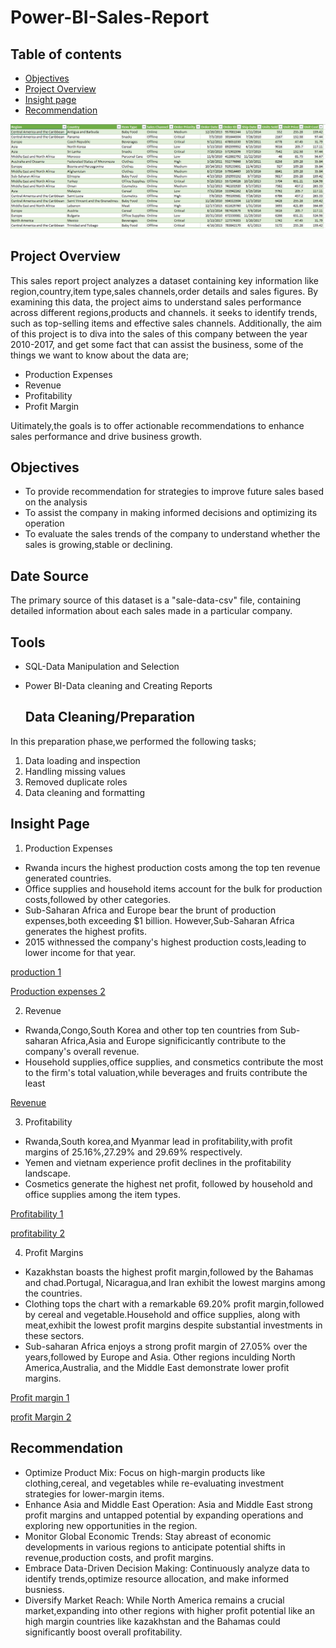 # Power-BI-Sales-Report

## Table of contents

- [Objectives](#objectives)
- [Project Overview](#project-overview)
- [Insight page](#insight-page)
- [Recommendation](#recommendation)
  

![](500Salesdataset.JPG)

## Project Overview

This sales report project analyzes a dataset containing key information like region,country,item type,sales channels,order details and sales figures. By examining this data, the project aims to understand sales performance across different regions,products and channels. it seeks to identify trends, such as top-selling items and effective sales channels. Additionally, the aim of this project is to diva into the sales of this company between the year 2010-2017, and get some fact that can assist the business, some of the things we want to know about the data are;
* Production Expenses
* Revenue
* Profitability
* Profit Margin
  
Uitimately,the goals is to offer actionable recommendations to enhance sales performance and drive business growth.

## Objectives

* To provide recommendation for strategies to improve future sales based on the analysis
* To assist the company in making informed decisions and optimizing its operation
* To evaluate the sales trends of the company to understand whether the sales is growing,stable or declining.

## Date Source
The primary source of this dataset is a "sale-data-csv" file, containing detailed information about each sales made in a particular company.

## Tools
- SQL-Data Manipulation and Selection
- Power BI-Data cleaning and Creating Reports

  ## Data Cleaning/Preparation
In this preparation phase,we performed the following tasks;
1. Data loading and inspection
2. Handling missing values
3. Removed duplicate roles
4. Data cleaning and formatting

## Insight Page
1.  Production Expenses
 
 *  Rwanda incurs the highest production costs among the top ten revenue generated countries.
 *  Office supplies and household items account for the bulk for production costs,followed by other categories.
 *  Sub-Saharan Africa and Europe bear the brunt of production expenses,both exceeding $1 billion. However,Sub-Saharan Africa generates the highest profits.
 *  2015 withnessed the company's highest production costs,leading to lower income for that year.

   
 [production 1](https://github.com/Bamisaye-Bukola/Power-BI-Sales-Report/assets/158211833/97d9e96a-6ecc-440f-b816-a53edb764e65)



[Production expenses 2](https://github.com/Bamisaye-Bukola/Power-BI-Sales-Report/assets/158211833/54d0f6cd-7c46-4599-96c3-e4e500930588)

2. Revenue

* Rwanda,Congo,South Korea and other top ten countries from Sub-saharan Africa,Asia and Europe significicantly contribute to the company's overall revenue.
* Household supplies,office supplies, and consmetics contribute the most to the firm's total valuation,while beverages and fruits contribute the least

[Revenue](https://github.com/Bamisaye-Bukola/Power-BI-Sales-Report/assets/158211833/100feb71-ad82-4277-a161-bf45f617f2b5)


3. Profitability

* Rwanda,South korea,and Myanmar lead in profitability,with profit margins of 25.16%,27.29% and 29.69% respectively.
* Yemen and vietnam experience profit declines in the profitability landscape.
*  Cosmetics generate the highest net profit, followed by household and office supplies among the item types.

  [Profitability 1](https://github.com/Bamisaye-Bukola/Power-BI-Sales-Report/assets/158211833/cfd7a730-3b00-40d4-900e-484472cf9e99)
  
[profitability 2](https://github.com/Bamisaye-Bukola/Power-BI-Sales-Report/assets/158211833/3bdb04d6-98b9-4446-93f1-cde9d9ab2982)


4. Profit Margins

* Kazakhstan boasts the highest profit margin,followed by the Bahamas and chad.Portugal, Nicaragua,and Iran exhibit the lowest margins among the countries.
* Clothing tops the chart with a remarkable 69.20% profit margin,followed by cereal and vegetable.Household and office supplies, along with meat,exhibit the lowest profit margins despite substantial investments in these sectors.
*  Sub-saharan Africa enjoys a strong profit margin of 27.05% over the years,followed by Europe and Asia. Other regions inculding North America,Australia, and  the Middle East demonstrate lower profit margins.

  
[Profit margin 1](https://github.com/Bamisaye-Bukola/Power-BI-Sales-Report/assets/158211833/8266df91-b850-4b5f-87d6-0c1a5b3ba951)

[profit Margin 2](https://github.com/Bamisaye-Bukola/Power-BI-Sales-Report/assets/158211833/0df9c584-015d-4667-9e3a-46911cf690c3)


## Recommendation

* Optimize Product Mix: Focus on high-margin products like clothing,cereal, and vegetables while re-evaluating investment strategies for lower-margin items.
*  Enhance Asia and Middle East Operation: Asia and Middle East strong profit margins and untapped potential by expanding operations and exploring new opportunities in the region.
*  Monitor Global Economic Trends: Stay abreast of economic developments in various regions to anticipate potential shifts in revenue,production costs, and profit margins.
*  Embrace Data-Driven Decision Making: Continuously analyze data to identify trends,optimize resource allocation, and make informed busniess.
*  Diversify Market Reach: While North America remains a crucial market,expanding into other regions with higher profit potential like an high margin countries like kazakhstan and the Bahamas could significantly boost overall profitability.


